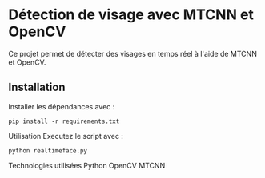 # Détection de visage avec MTCNN et OpenCV

Ce projet permet de détecter des visages en temps réel à l'aide de MTCNN et OpenCV.

## Installation 
Installer les dépendances avec :
```
pip install -r requirements.txt
```
Utilisation
Executez le script avec :
```
python realtimeface.py
```
Technologies utilisées
Python
OpenCV
MTCNN
